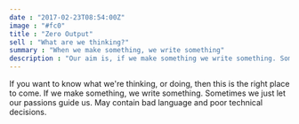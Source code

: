 ```yaml
---
date : "2017-02-23T08:54:00Z"
image : "#fc0"
title : "Zero Output"
sell : "What are we thinking?"
summary : "When we make something, we write something"
description : "Our aim is, if we make something we write something. Sometimes gets quite passionate. May contain bad language and poor technical decisions."
---
```


If you want to know what we're thinking, or doing, then this is the right place to come. If we make something, we write something. Sometimes we just let our passions guide us. May contain bad language and poor technical decisions.